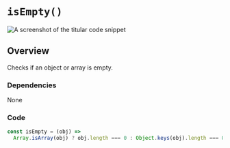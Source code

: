 # `isEmpty()`

![A screenshot of the titular code snippet](../snapshots/isEmpty.png)

## Overview

Checks if an object or array is empty.

### Dependencies

None

### Code

```js
const isEmpty = (obj) =>
  Array.isArray(obj) ? obj.length === 0 : Object.keys(obj).length === 0;
```
